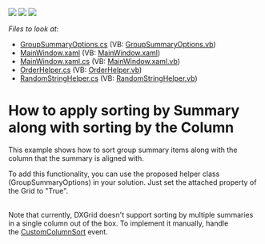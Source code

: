 <!-- default badges list -->
![](https://img.shields.io/endpoint?url=https://codecentral.devexpress.com/api/v1/VersionRange/128648284/12.2.7%2B)
[![](https://img.shields.io/badge/Open_in_DevExpress_Support_Center-FF7200?style=flat-square&logo=DevExpress&logoColor=white)](https://supportcenter.devexpress.com/ticket/details/E4611)
[![](https://img.shields.io/badge/📖_How_to_use_DevExpress_Examples-e9f6fc?style=flat-square)](https://docs.devexpress.com/GeneralInformation/403183)
<!-- default badges end -->
<!-- default file list -->
*Files to look at*:

* [GroupSummaryOptions.cs](./CS/GroupSorting/GroupSummaryOptions.cs) (VB: [GroupSummaryOptions.vb](./VB/GroupSorting/GroupSummaryOptions.vb))
* [MainWindow.xaml](./CS/GroupSorting/MainWindow.xaml) (VB: [MainWindow.xaml](./VB/GroupSorting/MainWindow.xaml))
* [MainWindow.xaml.cs](./CS/GroupSorting/MainWindow.xaml.cs) (VB: [MainWindow.xaml.vb](./VB/GroupSorting/MainWindow.xaml.vb))
* [OrderHelper.cs](./CS/GroupSorting/OrderHelper.cs) (VB: [OrderHelper.vb](./VB/GroupSorting/OrderHelper.vb))
* [RandomStringHelper.cs](./CS/GroupSorting/RandomStringHelper.cs) (VB: [RandomStringHelper.vb](./VB/GroupSorting/RandomStringHelper.vb))
<!-- default file list end -->
# How to apply sorting by Summary along with sorting by the Column


<p>This example shows how to sort group summary items along with the column that the summary is aligned with.</p>
<p>To add this functionality, you can use the proposed helper class (GroupSummaryOptions) in your solution. Just set the attached property of the Grid to "True".<br /><br /></p>
<p>Note that currently, DXGrid doesn't support sorting by multiple summaries in a single column out of the box. To implement it manually, handle the <a href="https://documentation.devexpress.com/#WPF/DevExpressXpfGridGridControl_CustomColumnSorttopic">CustomColumnSort</a> event.</p>

<br/>


